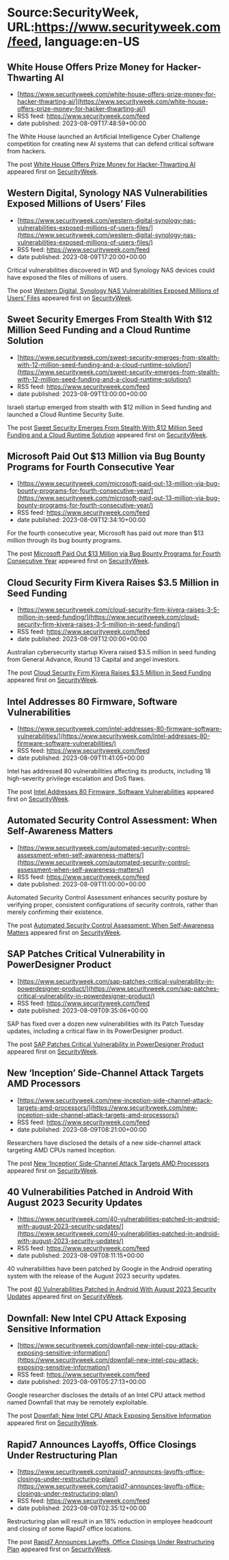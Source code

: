 # Source:SecurityWeek, URL:https://www.securityweek.com/feed, language:en-US

## White House Offers Prize Money for Hacker-Thwarting AI
 - [https://www.securityweek.com/white-house-offers-prize-money-for-hacker-thwarting-ai/](https://www.securityweek.com/white-house-offers-prize-money-for-hacker-thwarting-ai/)
 - RSS feed: https://www.securityweek.com/feed
 - date published: 2023-08-09T17:48:59+00:00

<p>The White House launched an Artificial Intelligence Cyber Challenge competition for creating new AI systems that can defend critical software from hackers.</p>
<p>The post <a href="https://www.securityweek.com/white-house-offers-prize-money-for-hacker-thwarting-ai/" rel="nofollow">White House Offers Prize Money for Hacker-Thwarting AI</a> appeared first on <a href="https://www.securityweek.com" rel="nofollow">SecurityWeek</a>.</p>

## Western Digital, Synology NAS Vulnerabilities Exposed Millions of Users’ Files
 - [https://www.securityweek.com/western-digital-synology-nas-vulnerabilities-exposed-millions-of-users-files/](https://www.securityweek.com/western-digital-synology-nas-vulnerabilities-exposed-millions-of-users-files/)
 - RSS feed: https://www.securityweek.com/feed
 - date published: 2023-08-09T17:20:00+00:00

<p>Critical vulnerabilities discovered in WD and Synology NAS devices could have exposed the files of millions of users.</p>
<p>The post <a href="https://www.securityweek.com/western-digital-synology-nas-vulnerabilities-exposed-millions-of-users-files/" rel="nofollow">Western Digital, Synology NAS Vulnerabilities Exposed Millions of Users&#8217; Files</a> appeared first on <a href="https://www.securityweek.com" rel="nofollow">SecurityWeek</a>.</p>

## Sweet Security Emerges From Stealth With $12 Million Seed Funding and a Cloud Runtime Solution
 - [https://www.securityweek.com/sweet-security-emerges-from-stealth-with-12-million-seed-funding-and-a-cloud-runtime-solution/](https://www.securityweek.com/sweet-security-emerges-from-stealth-with-12-million-seed-funding-and-a-cloud-runtime-solution/)
 - RSS feed: https://www.securityweek.com/feed
 - date published: 2023-08-09T13:00:00+00:00

<p>Israeli startup emerged from stealth with $12 million in Seed funding and  launched a Cloud Runtime Security Suite.</p>
<p>The post <a href="https://www.securityweek.com/sweet-security-emerges-from-stealth-with-12-million-seed-funding-and-a-cloud-runtime-solution/" rel="nofollow">Sweet Security Emerges From Stealth With $12 Million Seed Funding and a Cloud Runtime Solution</a> appeared first on <a href="https://www.securityweek.com" rel="nofollow">SecurityWeek</a>.</p>

## Microsoft Paid Out $13 Million via Bug Bounty Programs for Fourth Consecutive Year
 - [https://www.securityweek.com/microsoft-paid-out-13-million-via-bug-bounty-programs-for-fourth-consecutive-year/](https://www.securityweek.com/microsoft-paid-out-13-million-via-bug-bounty-programs-for-fourth-consecutive-year/)
 - RSS feed: https://www.securityweek.com/feed
 - date published: 2023-08-09T12:34:10+00:00

<p>For the fourth consecutive year, Microsoft has paid out more than $13 million through its bug bounty programs. </p>
<p>The post <a href="https://www.securityweek.com/microsoft-paid-out-13-million-via-bug-bounty-programs-for-fourth-consecutive-year/" rel="nofollow">Microsoft Paid Out $13 Million via Bug Bounty Programs for Fourth Consecutive Year</a> appeared first on <a href="https://www.securityweek.com" rel="nofollow">SecurityWeek</a>.</p>

## Cloud Security Firm Kivera Raises $3.5 Million in Seed Funding
 - [https://www.securityweek.com/cloud-security-firm-kivera-raises-3-5-million-in-seed-funding/](https://www.securityweek.com/cloud-security-firm-kivera-raises-3-5-million-in-seed-funding/)
 - RSS feed: https://www.securityweek.com/feed
 - date published: 2023-08-09T12:00:00+00:00

<p>Australian cybersecurity startup Kivera raised $3.5 million in seed funding from General Advance, Round 13 Capital and angel investors.</p>
<p>The post <a href="https://www.securityweek.com/cloud-security-firm-kivera-raises-3-5-million-in-seed-funding/" rel="nofollow">Cloud Security Firm Kivera Raises $3.5 Million in Seed Funding</a> appeared first on <a href="https://www.securityweek.com" rel="nofollow">SecurityWeek</a>.</p>

## Intel Addresses 80 Firmware, Software Vulnerabilities
 - [https://www.securityweek.com/intel-addresses-80-firmware-software-vulnerabilities/](https://www.securityweek.com/intel-addresses-80-firmware-software-vulnerabilities/)
 - RSS feed: https://www.securityweek.com/feed
 - date published: 2023-08-09T11:41:05+00:00

<p>Intel has addressed 80 vulnerabilities affecting its products, including 18 high-severity privilege escalation and DoS flaws. </p>
<p>The post <a href="https://www.securityweek.com/intel-addresses-80-firmware-software-vulnerabilities/" rel="nofollow">Intel Addresses 80 Firmware, Software Vulnerabilities</a> appeared first on <a href="https://www.securityweek.com" rel="nofollow">SecurityWeek</a>.</p>

## Automated Security Control Assessment: When Self-Awareness Matters
 - [https://www.securityweek.com/automated-security-control-assessment-when-self-awareness-matters/](https://www.securityweek.com/automated-security-control-assessment-when-self-awareness-matters/)
 - RSS feed: https://www.securityweek.com/feed
 - date published: 2023-08-09T11:00:00+00:00

<p>Automated Security Control Assessment enhances security posture by verifying proper, consistent configurations of security controls, rather than merely confirming their existence. </p>
<p>The post <a href="https://www.securityweek.com/automated-security-control-assessment-when-self-awareness-matters/" rel="nofollow">Automated Security Control Assessment: When Self-Awareness Matters</a> appeared first on <a href="https://www.securityweek.com" rel="nofollow">SecurityWeek</a>.</p>

## SAP Patches Critical Vulnerability in PowerDesigner Product
 - [https://www.securityweek.com/sap-patches-critical-vulnerability-in-powerdesigner-product/](https://www.securityweek.com/sap-patches-critical-vulnerability-in-powerdesigner-product/)
 - RSS feed: https://www.securityweek.com/feed
 - date published: 2023-08-09T09:35:06+00:00

<p>SAP has fixed over a dozen new vulnerabilities with its Patch Tuesday updates, including a critical flaw in its PowerDesigner product.</p>
<p>The post <a href="https://www.securityweek.com/sap-patches-critical-vulnerability-in-powerdesigner-product/" rel="nofollow">SAP Patches Critical Vulnerability in PowerDesigner Product</a> appeared first on <a href="https://www.securityweek.com" rel="nofollow">SecurityWeek</a>.</p>

## New ‘Inception’ Side-Channel Attack Targets AMD Processors
 - [https://www.securityweek.com/new-inception-side-channel-attack-targets-amd-processors/](https://www.securityweek.com/new-inception-side-channel-attack-targets-amd-processors/)
 - RSS feed: https://www.securityweek.com/feed
 - date published: 2023-08-09T08:21:00+00:00

<p>Researchers have disclosed the details of a new side-channel attack targeting AMD CPUs named Inception.</p>
<p>The post <a href="https://www.securityweek.com/new-inception-side-channel-attack-targets-amd-processors/" rel="nofollow">New &#8216;Inception&#8217; Side-Channel Attack Targets AMD Processors</a> appeared first on <a href="https://www.securityweek.com" rel="nofollow">SecurityWeek</a>.</p>

## 40 Vulnerabilities Patched in Android With August 2023 Security Updates
 - [https://www.securityweek.com/40-vulnerabilities-patched-in-android-with-august-2023-security-updates/](https://www.securityweek.com/40-vulnerabilities-patched-in-android-with-august-2023-security-updates/)
 - RSS feed: https://www.securityweek.com/feed
 - date published: 2023-08-09T08:11:15+00:00

<p>40 vulnerabilities have been patched by Google in the Android operating system with the release of the August 2023 security updates. </p>
<p>The post <a href="https://www.securityweek.com/40-vulnerabilities-patched-in-android-with-august-2023-security-updates/" rel="nofollow">40 Vulnerabilities Patched in Android With August 2023 Security Updates</a> appeared first on <a href="https://www.securityweek.com" rel="nofollow">SecurityWeek</a>.</p>

## Downfall: New Intel CPU Attack Exposing Sensitive Information
 - [https://www.securityweek.com/downfall-new-intel-cpu-attack-exposing-sensitive-information/](https://www.securityweek.com/downfall-new-intel-cpu-attack-exposing-sensitive-information/)
 - RSS feed: https://www.securityweek.com/feed
 - date published: 2023-08-09T05:27:13+00:00

<p>Google researcher discloses the details of an Intel CPU attack method named Downfall that may be remotely exploitable.</p>
<p>The post <a href="https://www.securityweek.com/downfall-new-intel-cpu-attack-exposing-sensitive-information/" rel="nofollow">Downfall: New Intel CPU Attack Exposing Sensitive Information</a> appeared first on <a href="https://www.securityweek.com" rel="nofollow">SecurityWeek</a>.</p>

## Rapid7 Announces Layoffs, Office Closings Under Restructuring Plan
 - [https://www.securityweek.com/rapid7-announces-layoffs-office-closings-under-restructuring-plan/](https://www.securityweek.com/rapid7-announces-layoffs-office-closings-under-restructuring-plan/)
 - RSS feed: https://www.securityweek.com/feed
 - date published: 2023-08-09T02:35:12+00:00

<p>Restructuring plan will result in an 18% reduction in employee headcount and closing of some Rapid7 office locations.</p>
<p>The post <a href="https://www.securityweek.com/rapid7-announces-layoffs-office-closings-under-restructuring-plan/" rel="nofollow">Rapid7 Announces Layoffs, Office Closings Under Restructuring Plan</a> appeared first on <a href="https://www.securityweek.com" rel="nofollow">SecurityWeek</a>.</p>

